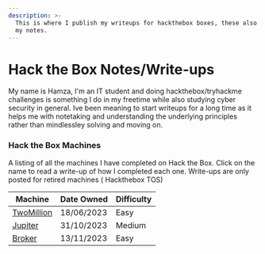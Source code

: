 ```yaml
---
description: >-
  This is where I publish my writeups for hackthebox boxes, these also serve as
  my notes.
---
```


# Hack the Box Notes/Write-ups

My name is Hamza, I'm an IT student and doing hackthebox/tryhackme challenges is something I do in my freetime while also studying cyber security in general. Ive been meaning to start writeups for a long time as it helps me with notetaking and understanding the underlying principles rather than mindlessley solving and moving on.&#x20;

### Hack the Box Machines

A listing of all the machines I have completed on Hack the Box. Click on the name to read a write-up of how I completed each one. Write-ups are only posted for retired machines ( Hackthebox TOS)

| Machine                                             | Date Owned | Difficulty |
| --------------------------------------------------- | ---------- | ---------- |
| [TwoMillion](linux-machines/easy/htb-twomillion.md) | 18/06/2023 | Easy       |
| [Jupiter](linux-machines/medium/htb-jupiter.md)     | 31/10/2023 | Medium     |
| [Broker](linux-machines/easy/htb-broker.md)         | 13/11/2023 | Easy       |

